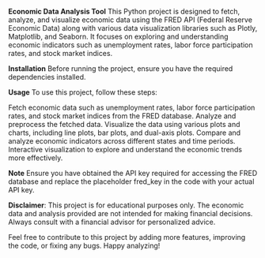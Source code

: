 **Economic Data Analysis Tool**
This Python project is designed to fetch, analyze, and visualize economic data using the FRED API (Federal Reserve Economic Data) along with various data visualization libraries such as Plotly, Matplotlib, and Seaborn. It focuses on exploring and understanding economic indicators such as unemployment rates, labor force participation rates, and stock market indices.

**Installation**
Before running the project, ensure you have the required dependencies installed. 

**Usage**
To use this project, follow these steps:

Fetch economic data such as unemployment rates, labor force participation rates, and stock market indices from the FRED database.
Analyze and preprocess the fetched data.
Visualize the data using various plots and charts, including line plots, bar plots, and dual-axis plots.
Compare and analyze economic indicators across different states and time periods.
Interactive visualization to explore and understand the economic trends more effectively.

**Note**
Ensure you have obtained the API key required for accessing the FRED database and replace the placeholder fred_key in the code with your actual API key.

**Disclaimer**: This project is for educational purposes only. The economic data and analysis provided are not intended for making financial decisions. Always consult with a financial advisor for personalized advice.

Feel free to contribute to this project by adding more features, improving the code, or fixing any bugs. Happy analyzing!

